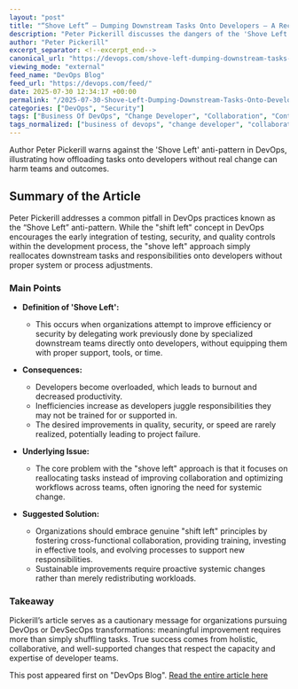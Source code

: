 ```yaml
---
layout: "post"
title: "“Shove Left” – Dumping Downstream Tasks Onto Developers – A Recipe for Failure"
description: "Peter Pickerill discusses the dangers of the 'Shove Left' anti-pattern in DevOps, where responsibilities are simply offloaded onto developers without proper process or system change. This approach can lead to burnout, inefficiency, and project failure, highlighting the importance of meaningful collaboration and systemic improvements."
author: "Peter Pickerill"
excerpt_separator: <!--excerpt_end-->
canonical_url: "https://devops.com/shove-left-dumping-downstream-tasks-onto-developers-a-recipe-for-failure/?utm_source=rss&utm_medium=rss&utm_campaign=shove-left-dumping-downstream-tasks-onto-developers-a-recipe-for-failure"
viewing_mode: "external"
feed_name: "DevOps Blog"
feed_url: "https://devops.com/feed/"
date: 2025-07-30 12:34:17 +00:00
permalink: "/2025-07-30-Shove-Left-Dumping-Downstream-Tasks-Onto-Developers-A-Recipe-for-Failure.html"
categories: ["DevOps", "Security"]
tags: ["Business Of DevOps", "Change Developer", "Collaboration", "Contributed Content", "Database", "Developer Burnout", "DevOps", "DevSecOps", "Doin' DevOps", "Downstream Tasks", "Efficiency", "Posts", "Project Failure", "Security", "Shift Left", "Shove Left", "Social Facebook", "Social LinkedIn", "Social X", "Software Development", "Systemic Change"]
tags_normalized: ["business of devops", "change developer", "collaboration", "contributed content", "database", "developer burnout", "devops", "devsecops", "doin devops", "downstream tasks", "efficiency", "posts", "project failure", "security", "shift left", "shove left", "social facebook", "social linkedin", "social x", "software development", "systemic change"]
---
```


Author Peter Pickerill warns against the 'Shove Left' anti-pattern in DevOps, illustrating how offloading tasks onto developers without real change can harm teams and outcomes.<!--excerpt_end-->

## Summary of the Article

Peter Pickerill addresses a common pitfall in DevOps practices known as the “Shove Left” anti-pattern. While the "shift left" concept in DevOps encourages the early integration of testing, security, and quality controls within the development process, the "shove left" approach simply reallocates downstream tasks and responsibilities onto developers without proper system or process adjustments.

### Main Points

- **Definition of 'Shove Left':**
  - This occurs when organizations attempt to improve efficiency or security by delegating work previously done by specialized downstream teams directly onto developers, without equipping them with proper support, tools, or time.

- **Consequences:**
  - Developers become overloaded, which leads to burnout and decreased productivity.
  - Inefficiencies increase as developers juggle responsibilities they may not be trained for or supported in.
  - The desired improvements in quality, security, or speed are rarely realized, potentially leading to project failure.

- **Underlying Issue:**
  - The core problem with the "shove left" approach is that it focuses on reallocating tasks instead of improving collaboration and optimizing workflows across teams, often ignoring the need for systemic change.

- **Suggested Solution:**
  - Organizations should embrace genuine "shift left" principles by fostering cross-functional collaboration, providing training, investing in effective tools, and evolving processes to support new responsibilities.
  - Sustainable improvements require proactive systemic changes rather than merely redistributing workloads.

### Takeaway

Pickerill’s article serves as a cautionary message for organizations pursuing DevOps or DevSecOps transformations: meaningful improvement requires more than simply shuffling tasks. True success comes from holistic, collaborative, and well-supported changes that respect the capacity and expertise of developer teams.

This post appeared first on "DevOps Blog". [Read the entire article here](https://devops.com/shove-left-dumping-downstream-tasks-onto-developers-a-recipe-for-failure/?utm_source=rss&utm_medium=rss&utm_campaign=shove-left-dumping-downstream-tasks-onto-developers-a-recipe-for-failure)
